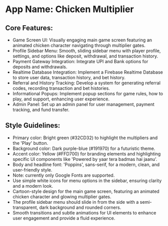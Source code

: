 # **App Name**: Chicken Multiplier

## Core Features:

- Game Screen UI: Visually engaging main game screen featuring an animated chicken character navigating through multiplier gates.
- Profile Sidebar Menu: Smooth, sliding sidebar menu with player profile, settings, and options like deposit, withdrawal, and transaction history.
- Payment Gateway Integration: Integrate UPI and Bank options for deposits and withdrawals.
- Realtime Database Integration: Implement a Firebase Realtime Database to store user data, transaction history, and bet history.
- Referral and History Tracking: Develop a system for generating referral codes, recording transaction and bet histories.
- Informational Popups: Implement popup sections for game rules, how to play, and support, enhancing user experience.
- Admin Panel: Set up an admin panel for user management, payment tracking, and fund transfer.

## Style Guidelines:

- Primary color: Bright green (#32CD32) to highlight the multipliers and the 'Play' button.
- Background color: Dark purple-blue (#191970) for a futuristic theme.
- Accent color: Yellow (#FFD700) for branding elements and highlighting specific UI components like 'Powered by yaar tera badmas hai jaanu'.
- Body and headline font: 'Poppins', sans-serif, for a modern, clean, and user-friendly style.
- Note: currently only Google Fonts are supported.
- Use simple white icons for menu options in the sidebar, ensuring clarity and a modern look.
- Cartoon-style design for the main game screen, featuring an animated chicken character and glowing multiplier gates.
- The profile sidebar menu should slide in from the side with a semi-transparent, dark background and rounded corners.
- Smooth transitions and subtle animations for UI elements to enhance user engagement and provide a fluid experience.